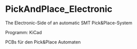 # PickAndPlace_Electronic
The Electronic-Side of an automatic SMT Pick&amp;Place-System

Programm: KiCad

PCBs für den Pick&Place Automaten
